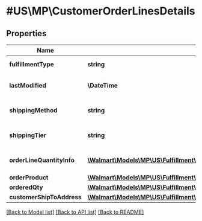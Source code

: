 # #US\MP\CustomerOrderLinesDetails

## Properties

Name | Type | Description | Notes
------------ | ------------- | ------------- | -------------
**fulfillmentType** | **string** | fulfillmentType of the order | [optional]
**lastModified** | **\DateTime** | Last modified date of the order lines | [optional]
**shippingMethod** | **string** | Shipping method of the order lines | [optional]
**shippingTier** | **string** | Shipping tier of the order lines | [optional]
**orderLineQuantityInfo** | [**\Walmart\Models\MP\US\Fulfillment\GetFulfillmentOrdersStatus200ResponsePayloadInnerOrderLinesInnerOrderLineQuantityInfoInner[]**](GetFulfillmentOrdersStatus200ResponsePayloadInnerOrderLinesInnerOrderLineQuantityInfoInner.md) | Order line quantity information | [optional]
**orderProduct** | [**\Walmart\Models\MP\US\Fulfillment\GetFulfillmentOrdersStatus200ResponsePayloadInnerOrderLinesInnerOrderProduct**](GetFulfillmentOrdersStatus200ResponsePayloadInnerOrderLinesInnerOrderProduct.md) |  | [optional]
**orderedQty** | [**\Walmart\Models\MP\US\Fulfillment\GetFulfillmentOrdersStatus200ResponsePayloadInnerShipmentsInnerShipmentLinesInnerQuantity**](GetFulfillmentOrdersStatus200ResponsePayloadInnerShipmentsInnerShipmentLinesInnerQuantity.md) |  | [optional]
**customerShipToAddress** | [**\Walmart\Models\MP\US\Fulfillment\GetFulfillmentOrdersStatus200ResponsePayloadInnerOrderLinesInnerCustomerShipToAddress**](GetFulfillmentOrdersStatus200ResponsePayloadInnerOrderLinesInnerCustomerShipToAddress.md) |  | [optional]


[[Back to Model list]](../) [[Back to API list]](../../Api/US/MP) [[Back to README]](../../README.md)
